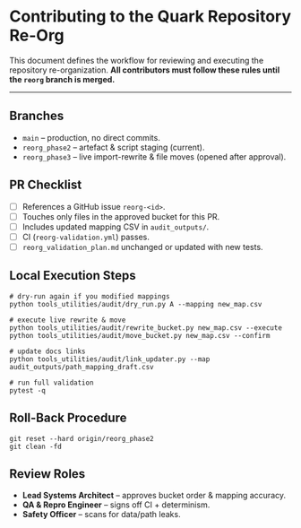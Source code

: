 # Contributing to the Quark Repository Re-Org

This document defines the workflow for reviewing and executing the repository
re-organization.  **All contributors must follow these rules until the `reorg`
branch is merged.**

---
## Branches
* `main` – production, no direct commits.
* `reorg_phase2` – artefact & script staging (current).
* `reorg_phase3` – live import-rewrite & file moves (opened after approval).

## PR Checklist
- [ ] References a GitHub issue `reorg-<id>`.
- [ ] Touches only files in the approved bucket for this PR.
- [ ] Includes updated mapping CSV in `audit_outputs/`.
- [ ] CI (`reorg-validation.yml`) passes.
- [ ] `reorg_validation_plan.md` unchanged or updated with new tests.

## Local Execution Steps
```
# dry-run again if you modified mappings
python tools_utilities/audit/dry_run.py A --mapping new_map.csv

# execute live rewrite & move
python tools_utilities/audit/rewrite_bucket.py new_map.csv --execute
python tools_utilities/audit/move_bucket.py new_map.csv --confirm

# update docs links
python tools_utilities/audit/link_updater.py --map audit_outputs/path_mapping_draft.csv

# run full validation
pytest -q
```

## Roll-Back Procedure
```
git reset --hard origin/reorg_phase2
git clean -fd
```

## Review Roles
* **Lead Systems Architect** – approves bucket order & mapping accuracy.
* **QA & Repro Engineer** – signs off CI + determinism.
* **Safety Officer** – scans for data/path leaks.

